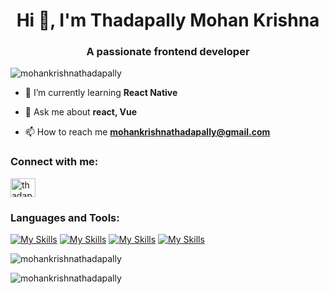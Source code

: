 <h1 align="center">Hi 👋, I'm Thadapally Mohan Krishna</h1>
<h3 align="center">A passionate frontend developer</h3>

<p align="left"> <img src="https://komarev.com/ghpvc/?username=mohankrishnathadapally&label=Profile%20views&color=0e75b6&style=flat" alt="mohankrishnathadapally" /> </p>

- 🌱 I’m currently learning **React Native**

- 💬 Ask me about **react, Vue**

- 📫 How to reach me **mohankrishnathadapally@gmail.com**

<h3 align="left">Connect with me:</h3>
<p align="left">
<a href="https://linkedin.com/in/thadapallymohankrishna" target="blank"><img align="center" src="https://raw.githubusercontent.com/rahuldkjain/github-profile-readme-generator/master/src/images/icons/Social/linked-in-alt.svg" alt="thadapallymohankrishna" height="30" width="40" /></a>
</p>
<h3 align="left">Languages and Tools:</h3>

[![My Skills](https://skillicons.dev/icons?i=html,css )](https://skillicons.dev)
[![My Skills](https://skillicons.dev/icons?i=java,js,c )](https://skillicons.dev)
[![My Skills](https://skillicons.dev/icons?i=react,vite )](https://skillicons.dev)
[![My Skills](https://skillicons.dev/icons?i=git)](https://skillicons.dev)

<p><img align="center" src="https://github-readme-stats.vercel.app/api/top-langs?username=mohankrishnathadapally&show_icons=true&locale=en&layout=compact" alt="mohankrishnathadapally" /></p>

<p><img align="center" src="https://github-readme-streak-stats.herokuapp.com/?user=mohankrishnathadapally&" alt="mohankrishnathadapally" /></p>
